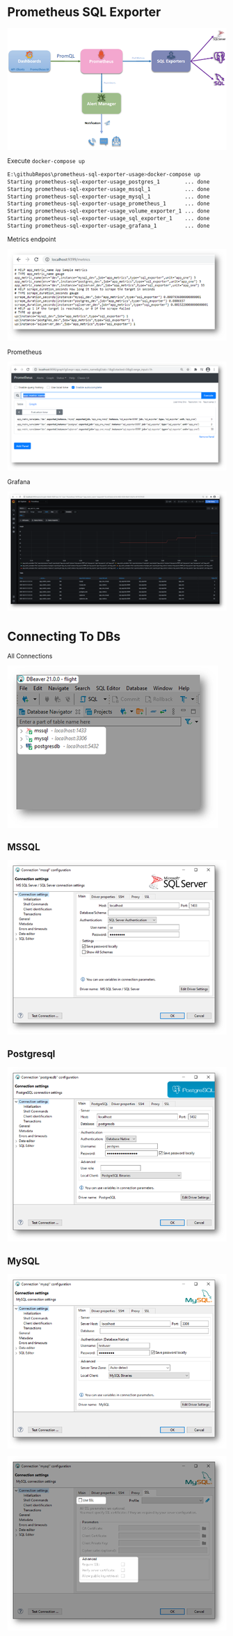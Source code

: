 # Prometheus SQL Exporter

![](docs/img/sql-exporter.png)

Execute `docker-compose up`

````bash
E:\githubRepos\prometheus-sql-exporter-usage>docker-compose up
Starting prometheus-sql-exporter-usage_postgres_1        ... done
Starting prometheus-sql-exporter-usage_mssql_1           ... done
Starting prometheus-sql-exporter-usage_mysql_1           ... done
Starting prometheus-sql-exporter-usage_prometheus_1      ... done
Starting prometheus-sql-exporter-usage_volume_exporter_1 ... done
Starting prometheus-sql-exporter-usage_sql_exporter_1    ... done
Starting prometheus-sql-exporter-usage_grafana_1         ... done
````

Metrics endpoint

![](docs/img/metrics.png)

Prometheus

![](docs/img/metrics_prom.png)

Grafana

![](docs/img/metrics_grafana.png)


# Connecting To DBs

All Connections

![](docs/img/all-connections.png)

## MSSQL

![](docs/img/mssql.png)

## Postgresql

![](docs/img/postgres.png)

## MySQL

![](docs/img/mysql1.png)

![](docs/img/mysql2.png)